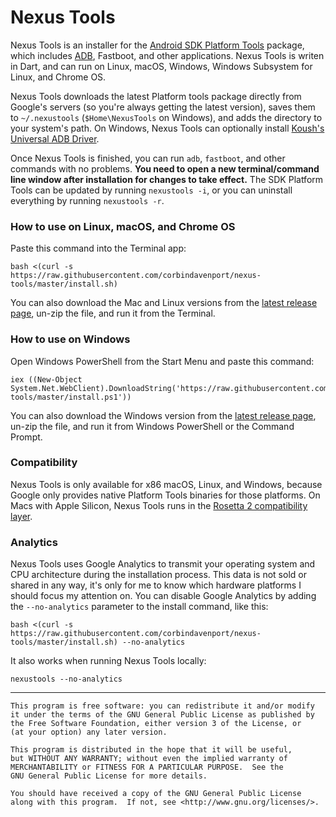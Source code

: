 # Nexus Tools

Nexus Tools is an installer for the [Android SDK Platform Tools](https://developer.android.com/studio/releases/platform-tools) package, which includes [ADB](https://developer.android.com/studio/command-line/adb.html), Fastboot, and other applications. Nexus Tools is writen in Dart, and can run on Linux, macOS, Windows, Windows Subsystem for Linux, and Chrome OS.

Nexus Tools downloads the latest Platform tools package directly from Google's servers (so you're always getting the latest version), saves them to `~/.nexustools` (`$Home\NexusTools` on Windows), and adds the directory to your system's path. On Windows, Nexus Tools can optionally install [Koush's Universal ADB Driver](https://github.com/koush/UniversalAdbDriver).

Once Nexus Tools is finished, you can run `adb`, `fastboot`, and other commands with no problems. **You need to open a new terminal/command line window after installation for changes to take effect.** The SDK Platform Tools can be updated by running `nexustools -i`, or you can uninstall everything by running `nexustools -r`.

### How to use on Linux, macOS, and Chrome OS

Paste this command into the Terminal app:

```
bash <(curl -s https://raw.githubusercontent.com/corbindavenport/nexus-tools/master/install.sh)
```

You can also download the Mac and Linux versions from the [latest release page](https://github.com/corbindavenport/nexus-tools/releases/), un-zip the file, and run it from the Terminal.

### How to use on Windows

Open Windows PowerShell from the Start Menu and paste this command:

```
iex ((New-Object System.Net.WebClient).DownloadString('https://raw.githubusercontent.com/corbindavenport/nexus-tools/master/install.ps1'))
```

You can also download the Windows version from the [latest release page](https://github.com/corbindavenport/nexus-tools/releases/), un-zip the file, and run it from Windows PowerShell or the Command Prompt.

### Compatibility

Nexus Tools is only available for x86 macOS, Linux, and Windows, because Google only provides native Platform Tools binaries for those platforms. On Macs with Apple Silicon, Nexus Tools runs in the [Rosetta 2 compatibility layer](https://support.apple.com/en-us/HT211861).

### Analytics

Nexus Tools uses Google Analytics to transmit your operating system and CPU architecture during the installation process. This data is not sold or shared in any way, it's only for me to know which hardware platforms I should focus my attention on. You can disable Google Analytics by adding the `--no-analytics` parameter to the install command, like this:

```
bash <(curl -s https://raw.githubusercontent.com/corbindavenport/nexus-tools/master/install.sh) --no-analytics
```

It also works when running Nexus Tools locally:

```
nexustools --no-analytics
```

---------------------------------------

    This program is free software: you can redistribute it and/or modify
    it under the terms of the GNU General Public License as published by
    the Free Software Foundation, either version 3 of the License, or
    (at your option) any later version.

    This program is distributed in the hope that it will be useful,
    but WITHOUT ANY WARRANTY; without even the implied warranty of
    MERCHANTABILITY or FITNESS FOR A PARTICULAR PURPOSE.  See the
    GNU General Public License for more details.

    You should have received a copy of the GNU General Public License
    along with this program.  If not, see <http://www.gnu.org/licenses/>.
